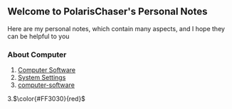 ## Welcome to PolarisChaser's Personal Notes

Here are my personal notes, which contain many aspects, and I hope they can be helpful to you

### About Computer




1. [Computer Software](https://github.com/PolarisChaser/PolarisChaser.github.io/blob/master/Computer%20Software.md)
2. [System Settings](https://github.com/PolarisChaser/PolarisChaser.github.io/blob/master/System%20Settings.md)
3. [computer-software](https://github.com/PolarisChaser/PolarisChaser.github.io/blob/master/computer-software.md)

3.$\color{#FF3030}{red}$


